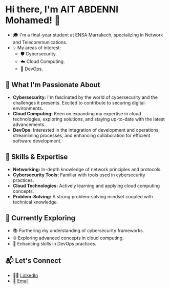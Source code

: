 # Hi there, I'm AIT ABDENNI Mohamed! 👋

* 🎓 I'm a final-year student at ENSA Marrakech, specializing in Network and Telecommunications.
* 💡 My areas of interest:
	- 🛡️ Cybersecurity.
	- ☁️ Cloud Computing.
	- 🚀 DevOps.

## 🚀 What I'm Passionate About

- **Cybersecurity:** I'm fascinated by the world of cybersecurity and the challenges it presents. Excited to contribute to securing digital environments.
- **Cloud Computing:** Keen on expanding my expertise in cloud technologies, exploring solutions, and staying up-to-date with the latest advancements.
- **DevOps:** Interested in the integration of development and operations, streamlining processes, and enhancing collaboration for efficient software development.

## 💼 Skills & Expertise

- **Networking:** In-depth knowledge of network principles and protocols.
- **Cybersecurity Tools:** Familiar with tools used in cybersecurity practices.
- **Cloud Technologies:** Actively learning and applying cloud computing concepts.
- **Problem-Solving:** A strong problem-solving mindset coupled with technical knowledge.

## 🌱 Currently Exploring

- 📚 Furthering my understanding of cybersecurity frameworks.
- 🌐 Exploring advanced concepts in cloud computing.
- 🔧 Enhancing skills in DevOps practices.

## 📬 Let's Connect

- 👨‍💼 [LinkedIn](https://www.linkedin.com/in/m-aitabdenni/)
- 📧 [Email](mailto:mohamed.ait.abdenni@gmail.com)


<!---
m-abdenni/m-abdenni is a ✨ special ✨ repository because its `README.md` (this file) appears on your GitHub profile.
You can click the Preview link to take a look at your changes.
--->
